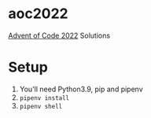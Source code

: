 # aoc2022

[Advent of Code 2022](https://adventofcode.com/2022) Solutions

# Setup

1. You'll need Python3.9, pip and pipenv
1. `pipenv install`
1. `pipenv shell`